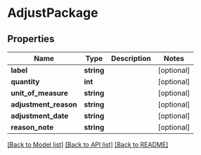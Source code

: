 # AdjustPackage

## Properties
Name | Type | Description | Notes
------------ | ------------- | ------------- | -------------
**label** | **string** |  | [optional] 
**quantity** | **int** |  | [optional] 
**unit_of_measure** | **string** |  | [optional] 
**adjustment_reason** | **string** |  | [optional] 
**adjustment_date** | **string** |  | [optional] 
**reason_note** | **string** |  | [optional] 

[[Back to Model list]](../README.md#documentation-for-models) [[Back to API list]](../README.md#documentation-for-api-endpoints) [[Back to README]](../README.md)


